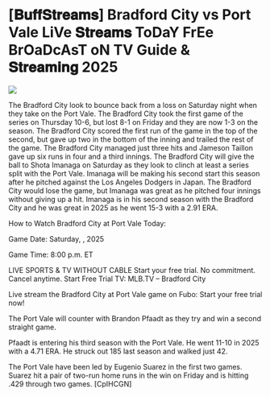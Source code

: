 #  [𝐁𝐮𝐟𝐟𝐒𝐭𝐫𝐞𝐚𝐦𝐬] Bradford City vs Port Vale LiVe 𝐒𝐭𝐫𝐞𝐚𝐦𝐬 ToDaY FrEe BrOaDcAsT oN TV Guide & 𝐒𝐭𝐫𝐞𝐚𝐦𝐢𝐧𝐠  2025  
  
  
[![](https://i.imgur.com/qSNzIqt.png)](https://movie.rssnews.media/IHVbxIS.php)  
  
The Bradford City look to bounce back from a loss on Saturday night when they take on the Port Vale. The Bradford City took the first game of the series on Thursday 10-6, but lost 8-1 on Friday and they are now 1-3 on the season. The Bradford City scored the first run of the game in the top of the second, but gave up two in the bottom of the inning and trailed the rest of the game. The Bradford City managed just three hits and Jameson Taillon gave up six runs in four and a third innings. The Bradford City will give the ball to Shota Imanaga on Saturday as they look to clinch at least a series split with the Port Vale. Imanaga will be making his second start this season after he pitched against the Los Angeles Dodgers in Japan. The Bradford City would lose the game, but Imanaga was great as he pitched four innings without giving up a hit. Imanaga is in his second season with the Bradford City and he was great in 2025 as he went 15-3 with a 2.91 ERA.

How to Watch Bradford City at Port Vale Today:

Game Date: Saturday, , 2025

Game Time: 8:00 p.m. ET

LIVE SPORTS & TV WITHOUT CABLE
Start your free trial. No commitment. Cancel anytime.
Start Free Trial
TV: MLB.TV – Bradford City

Live stream the Bradford City at Port Vale game on Fubo: Start your free trial now!

The Port Vale will counter with Brandon Pfaadt as they try and win a second straight game.

Pfaadt is entering his third season with the Port Vale. He went 11-10 in 2025 with a 4.71 ERA. He struck out 185 last season and walked just 42.

The Port Vale have been led by Eugenio Suarez in the first two games. Suarez hit a pair of two-run home runs in the win on Friday and is hitting .429 through two games. [CpIHCGN]